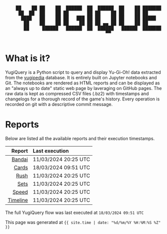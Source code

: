 <div align='center'>
    <pre>
    <br>
    ██    ██ ██    ██  ██████  ██  ██████  ██    ██ ███████ ██████  ██    ██ 
     ██  ██  ██    ██ ██       ██ ██    ██ ██    ██ ██      ██   ██  ██  ██  
      ████   ██    ██ ██   ███ ██ ██    ██ ██    ██ █████   ██████    ████   
       ██    ██    ██ ██    ██ ██ ██ ▄▄ ██ ██    ██ ██      ██   ██    ██    
       ██     ██████   ██████  ██  ██████   ██████  ███████ ██   ██    ██    
                                      ▀▀                                     
    </pre>
</div>

# What is it?

YugiQuery is a Python script to query and display Yu-Gi-Oh! data extracted from the [yugipedia](http://yugipedia.com) database. It is entirely built on Jupyter notebooks and Git. The notebooks are rendered as HTML reports and can be displayed as an "always up to date" static web page by laveraging on GitHub pages. The raw data is kept as compressed CSV files (.bz2) with timestamps and changelogs for a thorough record of the game's history. Every operation is recorded on git with a descriptive commit message. 

# Reports

Below are listed all the available reports and their execution timestamps. 

|                    Report | Last execution       |
| -------------------------:|:-------------------- |
| [Bandai](Bandai.html) | 11/03/2024 20:25 UTC |
| [Cards](Cards.html) | 18/03/2024 09:51 UTC |
| [Rush](Rush.html) | 11/03/2024 20:25 UTC |
| [Sets](Sets.html) | 11/03/2024 20:25 UTC |
| [Speed](Speed.html) | 11/03/2024 20:25 UTC |
| [Timeline](Timeline.html) | 11/03/2024 20:25 UTC |


The full YugiQuery flow was last executed at `18/03/2024 09:51 UTC`

This page was generated at `{{ site.time | date: "%d/%m/%Y %H:%M:%S %Z" }}`
